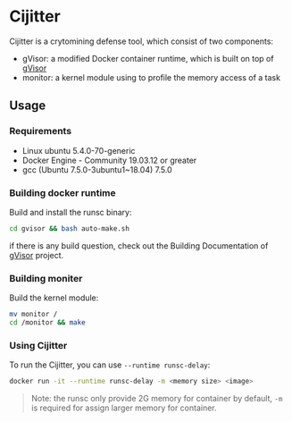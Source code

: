 # Cijitter 

Cijitter is a crytomining defense tool, which consist of two components: 
- gVisor: a modified Docker container runtime, which is built on top of [gVisor](https://github.com/google/gvisor)
- monitor: a kernel module using to profile the memory access of a task

## Usage

### Requirements
- Linux ubuntu 5.4.0-70-generic
- Docker Engine - Community 19.03.12 or greater
- gcc (Ubuntu 7.5.0-3ubuntu1~18.04) 7.5.0

### Building docker runtime
Build and install the runsc binary:

```sh
cd gvisor && bash auto-make.sh
```
if there is any build question, check out the Building Documentation of [gVisor](https://github.com/google/gvisor) project.

### Building moniter
Build the kernel module:

```sh
mv monitor /
cd /monitor && make
```

### Using Cijitter 
To run the Cijitter, you can use `--runtime runsc-delay`:
```sh
docker run -it --runtime runsc-delay -m <memory size> <image>
```

> Note: the runsc only provide 2G memory for container by default, `-m` is required for assign larger memory for container.
